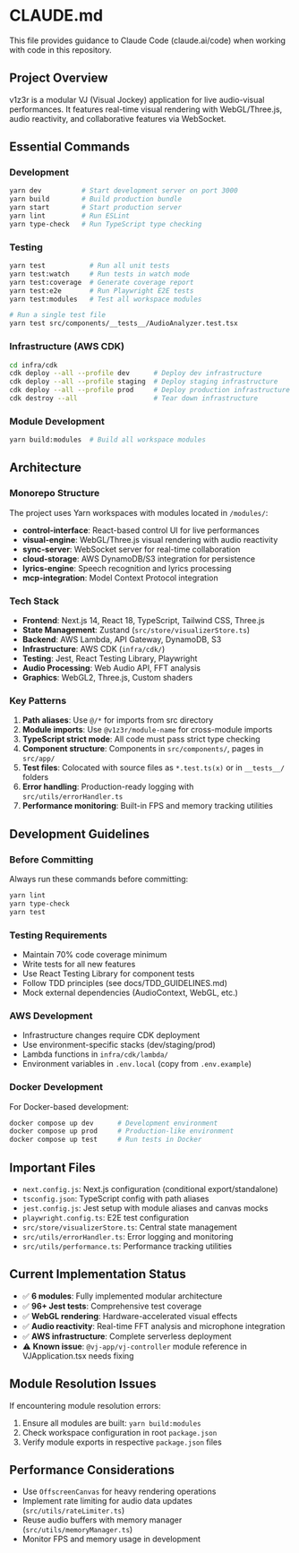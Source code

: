# CLAUDE.md

This file provides guidance to Claude Code (claude.ai/code) when working with code in this repository.

## Project Overview
v1z3r is a modular VJ (Visual Jockey) application for live audio-visual performances. It features real-time visual rendering with WebGL/Three.js, audio reactivity, and collaborative features via WebSocket.

## Essential Commands

### Development
```bash
yarn dev          # Start development server on port 3000
yarn build        # Build production bundle
yarn start        # Start production server
yarn lint         # Run ESLint
yarn type-check   # Run TypeScript type checking
```

### Testing
```bash
yarn test           # Run all unit tests
yarn test:watch     # Run tests in watch mode
yarn test:coverage  # Generate coverage report
yarn test:e2e       # Run Playwright E2E tests
yarn test:modules   # Test all workspace modules

# Run a single test file
yarn test src/components/__tests__/AudioAnalyzer.test.tsx
```

### Infrastructure (AWS CDK)
```bash
cd infra/cdk
cdk deploy --all --profile dev      # Deploy dev infrastructure
cdk deploy --all --profile staging  # Deploy staging infrastructure
cdk deploy --all --profile prod     # Deploy production infrastructure
cdk destroy --all                   # Tear down infrastructure
```

### Module Development
```bash
yarn build:modules  # Build all workspace modules
```

## Architecture

### Monorepo Structure
The project uses Yarn workspaces with modules located in `/modules/`:
- **control-interface**: React-based control UI for live performances
- **visual-engine**: WebGL/Three.js visual rendering with audio reactivity
- **sync-server**: WebSocket server for real-time collaboration
- **cloud-storage**: AWS DynamoDB/S3 integration for persistence
- **lyrics-engine**: Speech recognition and lyrics processing
- **mcp-integration**: Model Context Protocol integration

### Tech Stack
- **Frontend**: Next.js 14, React 18, TypeScript, Tailwind CSS, Three.js
- **State Management**: Zustand (`src/store/visualizerStore.ts`)
- **Backend**: AWS Lambda, API Gateway, DynamoDB, S3
- **Infrastructure**: AWS CDK (`infra/cdk/`)
- **Testing**: Jest, React Testing Library, Playwright
- **Audio Processing**: Web Audio API, FFT analysis
- **Graphics**: WebGL2, Three.js, Custom shaders

### Key Patterns
1. **Path aliases**: Use `@/*` for imports from src directory
2. **Module imports**: Use `@v1z3r/module-name` for cross-module imports
3. **TypeScript strict mode**: All code must pass strict type checking
4. **Component structure**: Components in `src/components/`, pages in `src/app/`
5. **Test files**: Colocated with source files as `*.test.ts(x)` or in `__tests__/` folders
6. **Error handling**: Production-ready logging with `src/utils/errorHandler.ts`
7. **Performance monitoring**: Built-in FPS and memory tracking utilities

## Development Guidelines

### Before Committing
Always run these commands before committing:
```bash
yarn lint
yarn type-check
yarn test
```

### Testing Requirements
- Maintain 70% code coverage minimum
- Write tests for all new features
- Use React Testing Library for component tests
- Follow TDD principles (see docs/TDD_GUIDELINES.md)
- Mock external dependencies (AudioContext, WebGL, etc.)

### AWS Development
- Infrastructure changes require CDK deployment
- Use environment-specific stacks (dev/staging/prod)
- Lambda functions in `infra/cdk/lambda/`
- Environment variables in `.env.local` (copy from `.env.example`)

### Docker Development
For Docker-based development:
```bash
docker compose up dev      # Development environment
docker compose up prod     # Production-like environment
docker compose up test     # Run tests in Docker
```

## Important Files
- `next.config.js`: Next.js configuration (conditional export/standalone)
- `tsconfig.json`: TypeScript config with path aliases
- `jest.config.js`: Jest setup with module aliases and canvas mocks
- `playwright.config.ts`: E2E test configuration
- `src/store/visualizerStore.ts`: Central state management
- `src/utils/errorHandler.ts`: Error logging and monitoring
- `src/utils/performance.ts`: Performance tracking utilities

## Current Implementation Status
- ✅ **6 modules**: Fully implemented modular architecture
- ✅ **96+ Jest tests**: Comprehensive test coverage
- ✅ **WebGL rendering**: Hardware-accelerated visual effects
- ✅ **Audio reactivity**: Real-time FFT analysis and microphone integration
- ✅ **AWS infrastructure**: Complete serverless deployment
- ⚠️ **Known issue**: `@vj-app/vj-controller` module reference in VJApplication.tsx needs fixing

## Module Resolution Issues
If encountering module resolution errors:
1. Ensure all modules are built: `yarn build:modules`
2. Check workspace configuration in root `package.json`
3. Verify module exports in respective `package.json` files

## Performance Considerations
- Use `OffscreenCanvas` for heavy rendering operations
- Implement rate limiting for audio data updates (`src/utils/rateLimiter.ts`)
- Reuse audio buffers with memory manager (`src/utils/memoryManager.ts`)
- Monitor FPS and memory usage in development